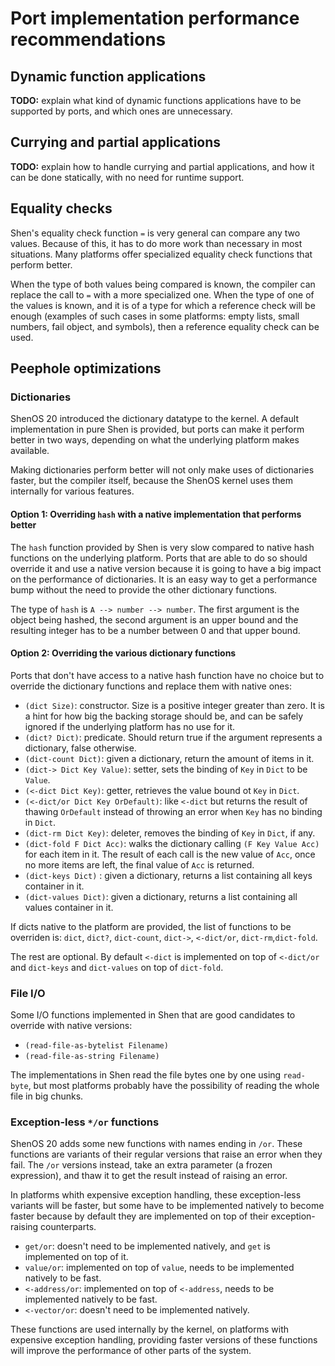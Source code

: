 # Port implementation performance recommendations

## Dynamic function applications

**TODO:** explain what kind of dynamic functions applications have to be supported by ports, and which ones are unnecessary.

## Currying and partial applications

**TODO:** explain how to handle currying and partial applications, and how it can be done statically, with no need for runtime support.

## Equality checks

Shen's equality check function `=` is very general can compare any two values. Because of this, it has to do more work than necessary in most situations. Many platforms offer specialized equality check functions that perform better.

When the type of both values being compared is known, the compiler can replace the call to `=` with a more specialized one. When the type of one of the values is known, and it is of a type for which a reference check will be enough (examples of such cases in some platforms: empty lists, small numbers, fail object, and symbols), then a reference equality check can be used.

## Peephole optimizations

### Dictionaries

ShenOS 20 introduced the dictionary datatype to the kernel. A default implementation in pure Shen is provided, but ports can make it perform better in two ways, depending on what the underlying platform makes available.

Making dictionaries perform better will not only make uses of dictionaries faster, but the compiler itself, because the ShenOS kernel uses them internally for various features.

#### Option 1: Overriding `hash` with a native implementation that performs better

The `hash` function provided by Shen is very slow compared to native hash functions on the underlying platform. Ports that are able to do so should override it and use a native version because it is going to have a big impact on the performance of dictionaries. It is an easy way to get a performance bump without the need to provide the other dictionary functions.

The type of `hash` is `A --> number --> number`. The first argument is the object being hashed, the second argument is an upper bound and the resulting integer has to be a number between 0 and that upper bound.

#### Option 2: Overriding the various dictionary functions

Ports that don't have access to a native hash function have no choice but to override the dictionary functions and replace them with native ones:

- `(dict Size)`: constructor. Size is a positive integer greater than zero. It is a hint for how big the backing storage should be, and can be safely ignored if the underlying platform has no use for it.
- `(dict? Dict)`: predicate. Should return true if the argument represents a dictionary, false otherwise.
- `(dict-count Dict)`: given a dictionary, return the amount of items in it.
- `(dict-> Dict Key Value)`: setter, sets the binding of `Key` in `Dict` to be `Value`.
- `(<-dict Dict Key)`: getter, retrieves the value bound ot `Key` in `Dict`.
- `(<-dict/or Dict Key OrDefault)`: like `<-dict` but returns the result of thawing `OrDefault` instead of throwing an error when `Key` has no binding in `Dict`.
- `(dict-rm Dict Key)`: deleter, removes the binding of `Key` in `Dict`, if any.
- `(dict-fold F Dict Acc)`: walks the dictionary calling `(F Key Value Acc)` for each item in it. The result of each call is the new value of `Acc`, once no more items are left, the final value of `Acc` is returned.
- `(dict-keys Dict)` : given a dictionary, returns  a list containing all keys container in it.
- `(dict-values Dict)`: given a dictionary, returns  a list containing all values container in it.

If dicts native to the platform are provided, the list of functions to be overriden is: `dict`, `dict?`, `dict-count`, `dict->`, `<-dict/or`, `dict-rm`,`dict-fold`.

The rest are optional. By default `<-dict` is implemented on top of `<-dict/or` and `dict-keys` and `dict-values` on top of `dict-fold`. 

### File I/O

Some I/O functions implemented in Shen that are good candidates to override with native versions:

- `(read-file-as-bytelist Filename)`
- `(read-file-as-string Filename)`

The implementations in Shen read the file bytes one by one using `read-byte`, but most platforms probably have the possibility of reading the whole file in big chunks.

### Exception-less `*/or` functions

ShenOS 20 adds some new functions with names ending in `/or`. These functions are variants of their regular versions that raise an error when they fail. The `/or` versions instead, take an extra parameter (a frozen expression), and thaw it to get the result instead of raising an error.

In platforms whith expensive exception handling, these exception-less variants will be faster, but some have to be implemented natively to become faster because by default they are implemented on top of their exception-raising counterparts.

- `get/or`: doesn't need to be implemented natively, and `get` is implemented on top of it.
- `value/or`: implemented on top of `value`, needs to be implemented natively to be fast.
- `<-address/or`: implemented on top of `<-address`, needs to be implemented natively to be fast.
- `<-vector/or`: doesn't need to be implemented natively.

These functions are used internally by the kernel, on platforms with expensive exception handling, providing faster versions of these functions will improve the performance of other parts of the system.
